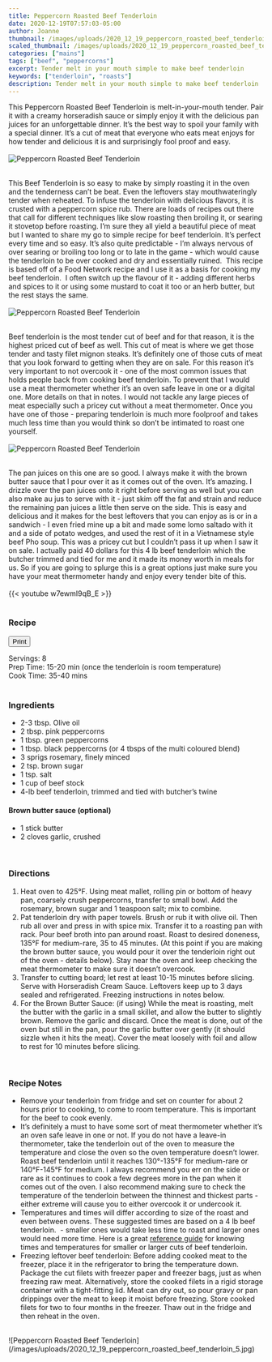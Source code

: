 ```yaml
---
title: Peppercorn Roasted Beef Tenderloin
date: 2020-12-19T07:57:03-05:00
author: Joanne
thumbnail: /images/uploads/2020_12_19_peppercorn_roasted_beef_tenderloin_1.jpg
scaled_thumbnail: /images/uploads/2020_12_19_peppercorn_roasted_beef_tenderloin_0.jpg
categories: ["mains"]
tags: ["beef", "peppercorns"]
excerpt: Tender melt in your mouth simple to make beef tenderloin 
keywords: ["tenderloin", "roasts"]
description: Tender melt in your mouth simple to make beef tenderloin 
---
```

<span class="blog-text">

This Peppercorn Roasted Beef Tenderloin is melt-in-your-mouth tender. Pair it with a creamy horseradish sauce or simply enjoy it with the delicious pan juices for an unforgettable dinner. It’s the best way to spoil your family with a special dinner. It’s a cut of meat that everyone who eats meat enjoys for how tender and delicious it is and surprisingly fool proof and easy. 
</br>
</br>
![Peppercorn Roasted Beef Tenderloin](/images/uploads/2020_12_19_peppercorn_roasted_beef_tenderloin_2.jpg)
</br>
</br>

This Beef Tenderloin is so easy to make by simply roasting it in the oven and the tenderness can’t be beat. Even the leftovers stay mouthwateringly tender when reheated. To infuse the tenderloin with delicious flavors, it is crusted with a peppercorn spice rub. There are loads of recipes out there that call for different techniques like slow roasting then broiling it, or searing it stovetop before roasting. I’m sure they all yield a beautiful piece of meat but I wanted to share my go to simple recipe for beef tenderloin. It’s perfect every time and so easy. It’s also quite predictable - I’m always nervous of over searing or broiling too long or to late in the game - which would cause the tenderloin to be over cooked and dry and essentially ruined.  This recipe is based off of a Food Network recipe and I use it as a basis for cooking my beef tenderloin.  I often switch up the flavour of it - adding different herbs and spices to it or using some mustard to coat it too or an herb butter, but the rest stays the same. 
</br>
</br>
![Peppercorn Roasted Beef Tenderloin](/images/uploads/2020_12_19_peppercorn_roasted_beef_tenderloin_3.jpg)
</br>
</br>

Beef tenderloin is the most tender cut of beef and for that reason, it is the highest priced cut of beef as well. This cut of meat is where we get those tender and tasty filet mignon steaks. It’s definitely one of those cuts of meat that you look forward to getting when they are on sale. For this reason it’s very important to not overcook it - one of the most common issues that holds people back from cooking beef tenderloin. To prevent that I would use a meat thermometer whether it’s an oven safe leave in one or a digital one. More details on that in notes. I would not tackle any large pieces of meat especially such a pricey cut without a meat thermometer. Once you have one of those - preparing tenderloin is much more foolproof and takes much less time than you would think so don’t be intimated to roast one yourself. 
</br>
</br>
![Peppercorn Roasted Beef Tenderloin](/images/uploads/2020_12_19_peppercorn_roasted_beef_tenderloin_4.jpg)
</br>
</br>

The pan juices on this one are so good. I always make it with the brown butter sauce that I pour over it as it comes out of the oven. It’s amazing. I drizzle over the pan juices onto it right before serving as well but you can also make au jus to serve with it - just skim off the fat and strain and reduce the remaining pan juices a little then serve on the side. This is easy and delicious and it makes for the best leftovers that you can enjoy as is or in a sandwich - I even fried mine up a bit and made some lomo saltado with it and a side of potato wedges, and used the rest of it in a Vietnamese style beef Pho soup. This was a pricey cut but I couldn’t pass it up when I saw it on sale. I actually paid 40 dollars for this 4 lb beef tenderloin which the butcher trimmed and tied for me and it made its money worth in meals for us. So if you are going to splurge this is a great options just make sure you have your meat thermometer handy and enjoy every tender bite of this. 
</br>
</br>
{{< youtube w7ewmI9qB_E >}}
</br>
</br>
</span>

### Recipe
<div print_button><form>
<input type="button" value="Print" class="btn__print" onClick="window.print()">
</form></div>

<div>Servings: <span itemprop="recipeYield">8</div>
<div>Prep Time: <meta itemprop="prepTime" content="PT20M">15-20 min (once the tenderloin is room temperature) </div>
<div>Cook Time: <meta itemprop="cookTime" content="PT40M">35-40 mins</div>
</br>

### Ingredients

* <span itemprop="recipeIngredient">2-3 tbsp. Olive oil </span>
* <span itemprop="recipeIngredient">2 tbsp. pink peppercorns</span>
* <span itemprop="recipeIngredient">1 tbsp. green peppercorns</span>
* <span itemprop="recipeIngredient">1 tbsp. black peppercorns (or 4 tbsps of the multi coloured blend) </span>
* <span itemprop="recipeIngredient">3 sprigs rosemary, finely minced </span>
* <span itemprop="recipeIngredient">2 tsp. brown sugar </span>
* <span itemprop="recipeIngredient">1 tsp. salt</span>
* <span itemprop="recipeIngredient">1 cup of beef stock </span>
* <span itemprop="recipeIngredient">4-lb beef tenderloin, trimmed and tied with butcher’s twine </span>

#### Brown butter sauce (optional) 
* 1 stick butter
* 2 cloves garlic, crushed
</br>

### Directions 
1. Heat oven to 425°F. Using meat mallet, rolling pin or bottom of heavy pan, coarsely crush peppercorns, transfer to small bowl. Add the rosemary, brown sugar and 1 teaspoon salt; mix to combine.
2. Pat tenderloin dry with paper towels. Brush or rub it with olive oil. Then rub all over and press in with spice mix. Transfer it to a roasting pan with rack. Pour beef broth into pan around roast. Roast to desired doneness, 135°F for medium-rare, 35 to 45 minutes. (At this point if you are making the brown butter sauce, you would pour it over the tenderloin right out of the oven - details below). Stay near the oven and keep checking the meat thermometer to make sure it doesn’t overcook. 
3. Transfer to cutting board; let rest at least 10-15 minutes before slicing. Serve with Horseradish Cream Sauce. Leftovers keep up to 3 days sealed and refrigerated. Freezing instructions in notes below. 
4. For the Brown Butter Sauce: (if using) While the meat is roasting, melt the butter with the garlic in a small skillet, and allow the butter to slightly brown. Remove the garlic and discard.
Once the meat is done, out of the oven but still in the pan, pour the garlic butter over gently (it should sizzle when it hits the meat). Cover the meat loosely with foil and allow to rest for 10 minutes before slicing.
</br>

### Recipe Notes
* Remove your tenderloin from fridge and set on counter for about 2 hours prior to cooking, to come to room temperature. This is important for the beef to cook evenly. 
* It’s definitely a must to have some sort of meat thermometer whether it’s an oven safe leave in one or not. If you do not have a leave-in thermometer, take the tenderloin out of the oven to measure the temperature and close the oven so the oven temperature doesn’t lower. Roast beef tenderloin until it reaches 130°-135°F for medium-rare or 140°F-145°F for medium. I always recommend you err on the side or rare as it continues to cook a few degrees more in the pan when it comes out of the oven. I also recommend making sure to check the temperature of the tenderloin between the thinnest and thickest parts - either extreme will cause you to either overcook it or undercook it. 
* Temperatures and times will differ according to size of the roast and even between ovens. These suggested times are based on a 4 lb beef tenderloin.  - smaller ones would take less time to roast and larger ones would need more time. Here is a great [reference guide](https://www.bhg.com/recipes/how-to/handling-meat/how-to-cook-beef-tenderloin/) for knowing times and temperatures for smaller or larger cuts of beef tenderloin.  
* Freezing leftover beef tenderloin: Before adding cooked meat to the freezer, place it in the refrigerator to bring the temperature down. Package the cut filets with freezer paper and freezer bags, just as when freezing raw meat. Alternatively, store the cooked filets in a rigid storage container with a tight-fitting lid. Meat can dry out, so pour gravy or pan drippings over the meat to keep it moist before freezing. Store cooked filets for two to four months in the freezer. Thaw out in the fridge and then reheat in the oven.

</br>
![Peppercorn Roasted Beef Tenderloin](/images/uploads/2020_12_19_peppercorn_roasted_beef_tenderloin_5.jpg)